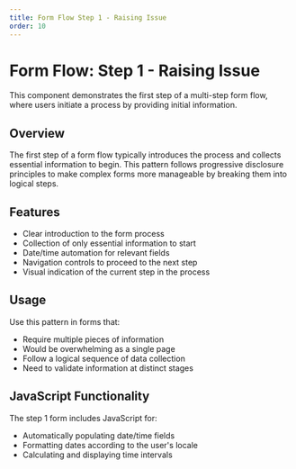 ```yaml
---
title: Form Flow Step 1 - Raising Issue
order: 10
---
```


# Form Flow: Step 1 - Raising Issue

This component demonstrates the first step of a multi-step form flow, where users initiate a process by providing initial information.

## Overview

The first step of a form flow typically introduces the process and collects essential information to begin. This pattern follows progressive disclosure principles to make complex forms more manageable by breaking them into logical steps.

## Features

- Clear introduction to the form process
- Collection of only essential information to start
- Date/time automation for relevant fields
- Navigation controls to proceed to the next step
- Visual indication of the current step in the process

## Usage

Use this pattern in forms that:

- Require multiple pieces of information
- Would be overwhelming as a single page
- Follow a logical sequence of data collection
- Need to validate information at distinct stages

## JavaScript Functionality

The step 1 form includes JavaScript for:
- Automatically populating date/time fields
- Formatting dates according to the user's locale
- Calculating and displaying time intervals
